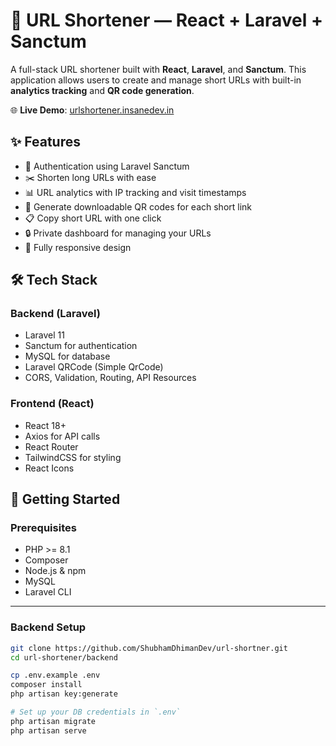 # 🔗 URL Shortener — React + Laravel + Sanctum

A full-stack URL shortener built with **React**, **Laravel**, and **Sanctum**. This application allows users to create and manage short URLs with built-in **analytics tracking** and **QR code generation**.

🌐 **Live Demo**: [urlshortener.insanedev.in](https://urlshortener.insanedev.in/)

## ✨ Features

- 🔐 Authentication using Laravel Sanctum
- ✂️ Shorten long URLs with ease
- 📊 URL analytics with IP tracking and visit timestamps
- 📎 Generate downloadable QR codes for each short link
- 📋 Copy short URL with one click
- 🔒 Private dashboard for managing your URLs
- 📱 Fully responsive design

## 🛠 Tech Stack

### Backend (Laravel)
- Laravel 11
- Sanctum for authentication
- MySQL for database
- Laravel QRCode (Simple QrCode)
- CORS, Validation, Routing, API Resources

### Frontend (React)
- React 18+
- Axios for API calls
- React Router
- TailwindCSS for styling
- React Icons

## 🚀 Getting Started

### Prerequisites

- PHP >= 8.1
- Composer
- Node.js & npm
- MySQL
- Laravel CLI

---

### Backend Setup

```bash
git clone https://github.com/ShubhamDhimanDev/url-shortner.git
cd url-shortener/backend

cp .env.example .env
composer install
php artisan key:generate

# Set up your DB credentials in `.env`
php artisan migrate
php artisan serve
